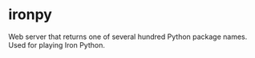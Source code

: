 # ironpy
Web server that returns one of several hundred Python package names. Used for playing Iron Python.
